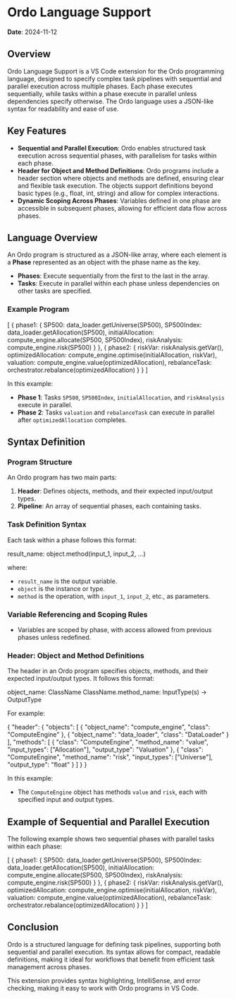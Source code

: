 
# Ordo Language Support

**Date**: 2024-11-12

## Overview

Ordo Language Support is a VS Code extension for the Ordo programming language, designed to specify complex task pipelines with sequential and parallel execution across multiple phases. Each phase executes sequentially, while tasks within a phase execute in parallel unless dependencies specify otherwise. The Ordo language uses a JSON-like syntax for readability and ease of use.

## Key Features

- **Sequential and Parallel Execution**: Ordo enables structured task execution across sequential phases, with parallelism for tasks within each phase.
- **Header for Object and Method Definitions**: Ordo programs include a header section where objects and methods are defined, ensuring clear and flexible task execution. The objects support definitions beyond basic types (e.g., float, int, string) and allow for complex interactions.
- **Dynamic Scoping Across Phases**: Variables defined in one phase are accessible in subsequent phases, allowing for efficient data flow across phases.

## Language Overview

An Ordo program is structured as a JSON-like array, where each element is a **Phase** represented as an object with the phase name as the key.

- **Phases**: Execute sequentially from the first to the last in the array.
- **Tasks**: Execute in parallel within each phase unless dependencies on other tasks are specified.

### Example Program

[
  {
    phase1: {
      SP500: data_loader.getUniverse(SP500),
      SP500Index: data_loader.getAllocation(SP500),
      initialAllocation: compute_engine.allocate(SP500, SP500Index),
      riskAnalysis: compute_engine.risk(SP500)
    }
  },
  {
    phase2: {
      riskVar: riskAnalysis.getVar(),
      optimizedAllocation: compute_engine.optimise(initialAllocation, riskVar),
      valuation: compute_engine.value(optimizedAllocation),
      rebalanceTask: orchestrator.rebalance(optimizedAllocation)
    }
  }
]

In this example:
- **Phase 1**: Tasks `SP500`, `SP500Index`, `initialAllocation`, and `riskAnalysis` execute in parallel.
- **Phase 2**: Tasks `valuation` and `rebalanceTask` can execute in parallel after `optimizedAllocation` completes.

## Syntax Definition

### Program Structure

An Ordo program has two main parts:
1. **Header**: Defines objects, methods, and their expected input/output types.
2. **Pipeline**: An array of sequential phases, each containing tasks.

### Task Definition Syntax

Each task within a phase follows this format:

result_name: object.method(input_1, input_2, ...)

where:
- `result_name` is the output variable.
- `object` is the instance or type.
- `method` is the operation, with `input_1`, `input_2`, etc., as parameters.

### Variable Referencing and Scoping Rules

- Variables are scoped by phase, with access allowed from previous phases unless redefined.

### Header: Object and Method Definitions

The header in an Ordo program specifies objects, methods, and their expected input/output types. It follows this format:

object_name: ClassName
ClassName.method_name: InputType(s) -> OutputType

For example:

{
  "header": {
    "objects": [
      { "object_name": "compute_engine", "class": "ComputeEngine" },
      { "object_name": "data_loader", "class": "DataLoader" }
    ],
    "methods": [
      { "class": "ComputeEngine", "method_name": "value", "input_types": ["Allocation"], "output_type": "Valuation" },
      { "class": "ComputeEngine", "method_name": "risk", "input_types": ["Universe"], "output_type": "float" }
    ]
  }
}

In this example:
- The `ComputeEngine` object has methods `value` and `risk`, each with specified input and output types.

## Example of Sequential and Parallel Execution

The following example shows two sequential phases with parallel tasks within each phase:

[
  {
    phase1: {
      SP500: data_loader.getUniverse(SP500),
      SP500Index: data_loader.getAllocation(SP500),
      initialAllocation: compute_engine.allocate(SP500, SP500Index),
      riskAnalysis: compute_engine.risk(SP500)
    }
  },
  {
    phase2: {
      riskVar: riskAnalysis.getVar(),
      optimizedAllocation: compute_engine.optimise(initialAllocation, riskVar),
      valuation: compute_engine.value(optimizedAllocation),
      rebalanceTask: orchestrator.rebalance(optimizedAllocation)
    }
  }
]

## Conclusion

Ordo is a structured language for defining task pipelines, supporting both sequential and parallel execution. Its syntax allows for compact, readable definitions, making it ideal for workflows that benefit from efficient task management across phases.

This extension provides syntax highlighting, IntelliSense, and error checking, making it easy to work with Ordo programs in VS Code.

